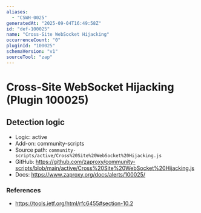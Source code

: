```yaml
---
aliases:
  - "CSWH-0025"
generatedAt: "2025-09-04T16:49:58Z"
id: "def-100025"
name: "Cross-Site WebSocket Hijacking"
occurrenceCount: "0"
pluginId: "100025"
schemaVersion: "v1"
sourceTool: "zap"
---
```


# Cross-Site WebSocket Hijacking (Plugin 100025)

## Detection logic

- Logic: active
- Add-on: community-scripts
- Source path: `community-scripts/active/Cross%20Site%20WebSocket%20Hijacking.js`
- GitHub: https://github.com/zaproxy/community-scripts/blob/main/active/Cross%20Site%20WebSocket%20Hijacking.js
- Docs: https://www.zaproxy.org/docs/alerts/100025/

### References
- https://tools.ietf.org/html/rfc6455#section-10.2

